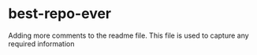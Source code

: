# best-repo-ever
Adding more comments to the readme file. This file is used to capture any required information
